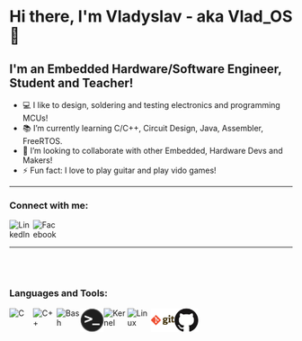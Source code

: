 # Hi there, I'm Vladyslav - aka Vlad_OS👋

## I'm an Embedded Hardware/Software Engineer, Student and Teacher!

- 💻 I like to design, soldering and testing electronics and programming MCUs!
- 📚 I’m currently learning C/C++, Circuit Design, Java, Assembler, FreeRTOS.
- 👯 I’m looking to collaborate with other Embedded, Hardware Devs and Makers!
- ⚡ Fun fact: I love to play guitar and play vido games!

---

### Connect with me:
[<img align="left" alt="LinkedIn" width="42px" src="https://cdn.jsdelivr.net/npm/simple-icons@v3/icons/linkedin.svg" />][linkedin]
[<img align="left" alt="Facebook" width="42px" src="https://cdn.icon-icons.com/icons2/1/PNG/256/social_facebook_fb_35.png" />][facebook]

<br />
<br />

---
<br />
<br />

### Languages and Tools:

<img align="left" alt="C" width="42px" src="https://img.favpng.com/10/23/21/c-programming-language-icon-png-favpng-878WK0RF2zxn7b6TimT7zquZN.jpg" />
<img align="left" alt="C++" width="42px" src="https://cdn.icon-icons.com/icons2/2148/PNG/512/c_icon_132529.png" />
<img align="left" alt="Bash" width="42px" src="https://img.stackshare.io/service/1673/bash-icon.png" />
<img align="left" alt="Terminal" width="42px" src="https://raw.githubusercontent.com/github/explore/80688e429a7d4ef2fca1e82350fe8e3517d3494d/topics/terminal/terminal.png" />
<img align="left" alt="Kernel" width="42px" src="https://cdn.icon-icons.com/icons2/151/PNG/256/kernel_photoshop_filetypes_21686.png" />
<img align="left" alt="Linux" width="42px" src="https://cdn.icon-icons.com/icons2/195/PNG/256/OS_Linux_23399.png" />
<img align="left" alt="Git" width="42px" src="https://raw.githubusercontent.com/github/explore/80688e429a7d4ef2fca1e82350fe8e3517d3494d/topics/git/git.png" />
<img align="left" alt="GitHub" width="42px" src="https://raw.githubusercontent.com/github/explore/78df643247d429f6cc873026c0622819ad797942/topics/github/github.png" />


<br />
<br />



</details>

[linkedin]: https://linkedin.com/in/vladyslav-bobrykov
[facebook]: https://www.facebook.com/vladyslav.bobrykov
